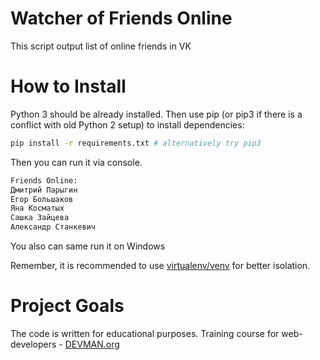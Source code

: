 # Watcher of Friends Online

This script output list of online friends in VK

# How to Install

Python 3 should be already installed. Then use pip (or pip3 if there is a conflict with old Python 2 setup) to install dependencies:

```bash
pip install -r requirements.txt # alternatively try pip3
```

Then you can run it via console.

```bash
Friends Online:
Дмитрий Парыгин
Егор Большаков
Яна Косматых
Сашка Зайцева
Александр Станкевич
```
You also can same run it on Windows

Remember, it is recommended to use [virtualenv/venv](https://devman.org/encyclopedia/pip/pip_virtualenv/) for better isolation.

# Project Goals

The code is written for educational purposes. Training course for web-developers - [DEVMAN.org](https://devman.org)
